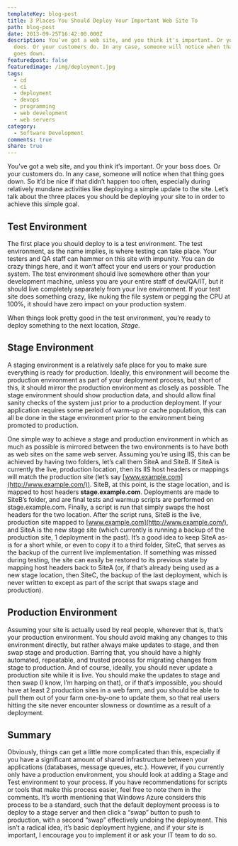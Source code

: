 ```yaml
---
templateKey: blog-post
title: 3 Places You Should Deploy Your Important Web Site To
path: blog-post
date: 2013-09-25T16:42:00.000Z
description: You’ve got a web site, and you think it's important. Or your boss
  does. Or your customers do. In any case, someone will notice when that thing
  goes down.
featuredpost: false
featuredimage: /img/deployment.jpg
tags:
  - cd
  - ci
  - deployment
  - devops
  - programming
  - web development
  - web servers
category:
  - Software Development
comments: true
share: true
---
```

You’ve got a web site, and you think it’s important. Or your boss does. Or your customers do. In any case, someone will notice when that thing goes down. So it’d be nice if that didn’t happen too often, especially during relatively mundane activities like deploying a simple update to the site. Let’s talk about the three places you should be deploying your site to in order to achieve this simple goal.

## Test Environment

The first place you should deploy to is a test environment. The test environment, as the name implies, is where testing can take place. Your testers and QA staff can hammer on this site with impunity. You can do crazy things here, and it won’t affect your end users or your production system. The test environment should live somewhere other than your development machine, unless you are your entire staff of dev/QA/IT, but it should live completely separately from your live environment. If your test site does something crazy, like nuking the file system or pegging the CPU at 100%, it should have zero impact on your production system.

When things look pretty good in the test environment, you’re ready to deploy something to the next location, *Stage*.

## Stage Environment

A staging environment is a relatively safe place for you to make sure everything is ready for production. Ideally, this environment will become the production environment as part of your deployment process, but short of this, it should mirror the production environment as closely as possible. The stage environment should show production data, and should allow final sanity checks of the system just prior to a production deployment. If your application requires some period of warm-up or cache population, this can all be done in the stage environment prior to the environment being promoted to production.

One simple way to achieve a stage and production environment in which as much as possible is mirrored between the two environments is to have both as web sites on the same web server. Assuming you’re using IIS, this can be achieved by having two folders, let’s call them SiteA and SiteB. If SiteA is currently the live, production location, then its IIS host headers or mappings will match the production site (let’s say [www.example.com](http://www.example.com/)). SiteB, at this point, is the stage location, and is mapped to host headers **stage.example.com**. Deployments are made to SiteB’s folder, and are final tests and warmup scripts are performed on stage.example.com. Finally, a script is run that simply swaps the host headers for the two location. After the script runs, SiteB is the live, production site mapped to [www.example.com](http://www.example.com/), and SiteA is the new stage site (which currently is running a backup of the production site, 1 deployment in the past). It’s a good idea to keep SiteA as-is for a short while, or even to copy it to a third folder, SiteC, that serves as the backup of the current live implementation. If something was missed during testing, the site can easily be restored to its previous state by mapping host headers back to SiteA (or, if that’s already being used as a new stage location, then SiteC, the backup of the last deployment, which is never written to except as part of the script that swaps stage and production).

## Production Environment

Assuming your site is actually used by real people, wherever that is, that’s your production environment. You should avoid making any changes to this environment directly, but rather always make updates to stage, and then swap stage and production. Barring that, you should have a highly automated, repeatable, and trusted process for migrating changes from stage to production. And of course, ideally, you should never update a production site while it is live. You should make the updates to stage and then swap (I know, I’m harping on that), or if that’s impossible, you should have at least 2 production sites in a web farm, and you should be able to pull them out of your farm one-by-one to update them, so that real users hitting the site never encounter slowness or downtime as a result of a deployment.

## Summary

Obviously, things can get a little more complicated than this, especially if you have a significant amount of shared infrastructure between your applications (databases, message queues, etc.). However, if you currently only have a production environment, you should look at adding a Stage and Test environment to your process. If you have recommendations for scripts or tools that make this process easier, feel free to note them in the comments. It’s worth mentioning that Windows Azure considers this process to be a standard, such that the default deployment process is to deploy to a stage server and then click a “swap” button to push to production, with a second “swap” effectively undoing the deployment. This isn’t a radical idea, it’s basic deployment hygiene, and if your site is important, I encourage you to implement it or ask your IT team to do so.